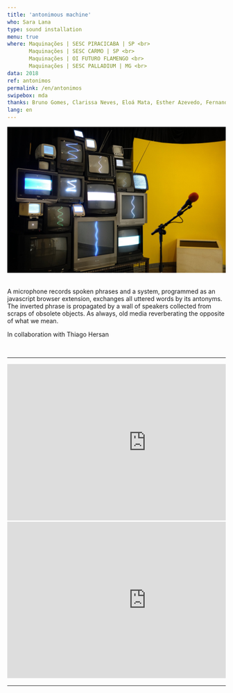 ```yaml
---
title: 'antonimous machine'
who: Sara Lana
type: sound installation
menu: true
where: Maquinações | SESC PIRACICABA | SP <br>
       Maquinações | SESC CARMO | SP <br>
       Maquinações | OI FUTURO FLAMENGO <br>
       Maquinações | SESC PALLADIUM | MG <br>
data: 2018
ref: antonimos
permalink: /en/antonimos
swipebox: mda
thanks: Bruno Gomes, Clarissa Neves, Eloá Mata, Esther Azevedo, Fernando Líbano, Gabriela Carvalho, Marcelo XY,  Marcos Lustosa, Mariana Zani, Marina Jovalangelo, Paulo Waisberg, Sara Moreno e Xande Perocco
lang: en
---
```


<img src="../assets/posts/antonimos.jpeg">
<br><br>

A microphone records spoken phrases and a system, programmed as an javascript browser extension, exchanges all uttered words by its antonyms. The inverted phrase is propagated by a wall of speakers collected from scraps of obsolete objects. As always, old media reverberating the opposite of what we mean.
<br>

In collaboration with Thiago Hersan

<br>

--- 

<div class="row">
  <div class="column">
        <div class="video-wrapper-side video-wrapper-16x9">
            <iframe src="https://player.vimeo.com/video/329192060?title=0&byline=0&portrait=0" width="640" height="360" frameborder="0" allow="autoplay; fullscreen" allowfullscreen></iframe>
        </div>
   </div>
    <div class="column">
        <div class="video-wrapper-side video-wrapper-16x9">
            <iframe src="https://player.vimeo.com/video/329221721?title=0&byline=0&portrait=0" width="640" height="360" frameborder="0" allow="autoplay; fullscreen" allowfullscreen></iframe>
        </div>
    </div>
</div>


--- 

<br>